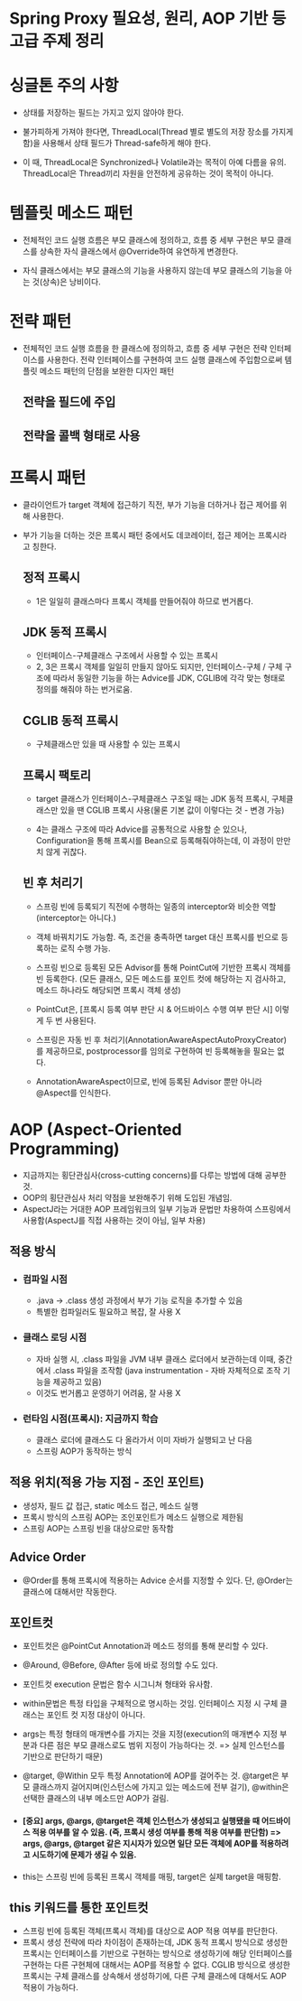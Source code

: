 # Spring Proxy 필요성, 원리, AOP 기반 등 고급 주제 정리

# 싱글톤 주의 사항
- 상태를 저장하는 필드는 가지고 있지 않아야 한다.
- 불가피하게 가져야 한다면, ThreadLocal(Thread 별로 별도의 저장 장소를 가지게 함)을 사용해서 상태 필드가 Thread-safe하게 해야 한다.

- 이 때, ThreadLocal은 Synchronized나 Volatile과는 목적이 아예 다름을 유의. ThreadLocal은 Thread끼리 자원을 안전하게 공유하는 것이 목적이 아니다.

# 템플릿 메소드 패턴
- 전체적인 코드 실행 흐름은 부모 클래스에 정의하고, 흐름 중 세부 구현은 부모 클래스를 상속한 자식 클래스에서 @Override하여 유연하게 변경한다.

- 자식 클래스에서는 부모 클래스의 기능을 사용하지 않는데 부모 클래스의 기능을 아는 것(상속)은 낭비이다.


# 전략 패턴 
- 전체적인 코드 실행 흐름을 한 클래스에 정의하고, 흐름 중 세부 구현은 전략 인터페이스를 사용한다. 전략 인터페이스를 구현하여 코드 실행 클래스에 주입함으로써 템플릿 메소드 패턴의 단점을 보완한 디자인 패턴

   ## 전략을 필드에 주입
   ## 전략을 콜백 형태로 사용
    
# 프록시 패턴 
- 클라이언트가 target 객체에 접근하기 직전, 부가 기능을 더하거나 접근 제어를 위해 사용한다.
- 부가 기능을 더하는 것은 프록시 패턴 중에서도 데코레이터, 접근 제어는 프록시라고 칭한다.
  
    ## 정적 프록시
     - 1은 일일히 클래스마다 프록시 객체를 만들어줘야 하므로 번거롭다.


   ## JDK 동적 프록시
   - 인터페이스-구체클래스 구조에서 사용할 수 있는 프록시
  - 2, 3은 프록시 객체를 일일히 만들지 않아도 되지만, 인터페이스-구체 / 구체 구조에 따라서 동일한 기능을 하는 Advice를 JDK, CGLIB에 각각 맞는 형태로 정의를 해줘야 하는 번거로움.



   ## CGLIB 동적 프록시
   - 구체클래스만 있을 때 사용할 수 있는 프록시

   ## 프록시 팩토리
   -  target 클래스가 인터페이스-구체클래스 구조일 때는 JDK  동적 프록시, 구체클래스만 있을 땐 CGLIB 프록시 사용(물론 기본 값이 이렇다는 것 - 변경 가능)
     

    - 4는 클래스 구조에 따라 Advice를 공통적으로 사용할 순 있으나, Configuration을 통해 프록시를 Bean으로 등록해줘야하는데, 이 과정이 만만치 않게 귀찮다.
        
   ## 빈 후 처리기
   - 스프링 빈에 등록되기 직전에 수행하는 일종의 interceptor와 비슷한 역할(interceptor는 아니다.)
   - 객체 바꿔치기도 가능함. 즉, 조건을 충족하면 target 대신 프록시를 빈으로 등록하는 로직 수행 가능.
   - 스프링 빈으로 등록된 모든 Advisor를 통해 PointCut에 기반한 프록시 객체를 빈 등록한다. (모든 클래스, 모든 메소드를 포인트 컷에 해당하는 지 검사하고, 메소드 하나라도 해당되면 프록시 객체 생성)
   - PointCut은, [프록시 등록 여부 판단 시 & 어드바이스 수행 여부 판단 시] 이렇게 두 번 사용된다.


  - 스프링은 자동 빈 후 처리기(AnnotationAwareAspectAutoProxyCreator)를 제공하므로, postprocessor를 임의로 구현하여 빈 등록해놓을 필요는 없다. 
  - AnnotationAwareAspect이므로, 빈에 등록된 Advisor 뿐만 아니라 @Aspect를 인식한다.
 
 # AOP (Aspect-Oriented Programming)
- 지금까지는 횡단관심사(cross-cutting concerns)를 다루는 방법에 대해 공부한 것.
- OOP의 횡단관심사 처리 약점을 보완해주기 위해 도입된 개념임. 
- AspectJ라는 거대한 AOP 프레임워크의 일부 기능과 문법만 차용하여 스프링에서 사용함(AspectJ를 직접 사용하는 것이 아님, 일부 차용)

## 적용 방식
 - ### 컴파일 시점
     - .java -> .class 생성 과정에서 부가 기능 로직을 추가할 수 있음
     - 특별한 컴파일러도 필요하고 복잡, 잘 사용 X

- ### 클래스 로딩 시점
    - 자바 실행 시, .class 파일을 JVM 내부 클래스 로더에서 보관하는데 이때, 중간에서 .class 파일을 조작함 (java instrumentation - 자바 자체적으로 조작 기능을 제공하고 있음)
    - 이것도 번거롭고 운영하기 어려움, 잘 사용 X


 - ### 런타임 시점(프록시): 지금까지 학습
   - 클래스 로더에 클래스도 다 올라가서 이미 자바가 실행되고 난 다음
   - 스프링 AOP가 동작하는 방식

## 적용 위치(적용 가능 지점 - 조인 포인트)
 - 생성자, 필드 값 접근, static 메소드 접근, 메소드 실행
 - 프록시 방식의 스프링 AOP는 조인포인트가 메소드 실행으로 제한됨
 - 스프링 AOP는 스프링 빈을 대상으로만 동작함

## Advice Order
- @Order를 통해 프록시에 적용하는 Advice 순서를 지정할 수 있다. 단, @Order는 클래스에 대해서만 작동한다. 

## 포인트컷
- 포인트컷은 @PointCut Annotation과 메소드 정의를 통해 분리할 수 있다.
- @Around, @Before, @After 등에 바로 정의할 수도 있다.
- 포인트컷 execution 문법은 함수 시그니쳐 형태와 유사함.
- within문법은 특정 타입을 구체적으로 명시하는 것임. 인터페이스 지정 시 구체 클래스는 포인트 컷 지정 대상이 아니다.
- args는 특정 형태의 매개변수를 가지는 것을 지정(execution의 매개변수 지정 부분과 다른 점은 부모 클래스로도 범위 지정이 가능하다는 것. => 실제 인스턴스를 기반으로 판단하기 때문)
- @target, @Within 모두 특정 Annotation에 AOP를 걸어주는 것. @target은 부모 클래스까지 걸어지며(인스턴스에 가지고 있는 메소드에 전부 걸기), @within은 선택한 클래스의 내부 메소드만 AOP가 걸림. 
  
 - #### **[중요]** args, @args, @target은 객체 인스턴스가 생성되고 실행됐을 때 어드바이스 적용 여부를 알 수 있음. (즉, 프록시 생성 여부를 통해 적용 여부를 판단함) => args, @args, @target 같은 지시자가 있으면 일단 모든 객체에 AOP를 적용하려고 시도하기에 문제가 생길 수 있음.

- this는 스프링 빈에 등록된 프록시 객체를 매핑, target은 실제 target을 매핑함.

## this 키워드를 통한 포인트컷 
- 스프링 빈에 등록된 객체(프록시 객체)를 대상으로 AOP 적용 여부를 판단한다. 
- 프록시 생성 전략에 따라 차이점이 존재하는데, JDK 동적 프록시 방식으로 생성한 프록시는 인터페이스를 기반으로 구현하는 방식으로 생성하기에 해당 인터페이스를 구현하는 다른 구현체에 대해서는 AOP를 적용할 수 없다. CGLIB 방식으로 생성한 프록시는 구체 클래스를 상속해서 생성하기에, 다른 구체 클래스에 대해서도 AOP 적용이 가능하다.
  